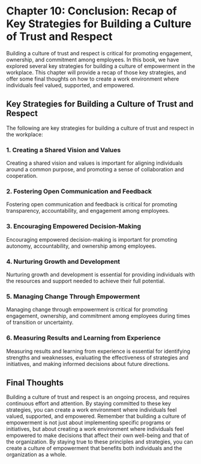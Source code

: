 Chapter 10: Conclusion: Recap of Key Strategies for Building a Culture of Trust and Respect
===========================================================================================

Building a culture of trust and respect is critical for promoting engagement, ownership, and commitment among employees. In this book, we have explored several key strategies for building a culture of empowerment in the workplace. This chapter will provide a recap of those key strategies, and offer some final thoughts on how to create a work environment where individuals feel valued, supported, and empowered.

Key Strategies for Building a Culture of Trust and Respect
----------------------------------------------------------

The following are key strategies for building a culture of trust and respect in the workplace:

### 1. Creating a Shared Vision and Values

Creating a shared vision and values is important for aligning individuals around a common purpose, and promoting a sense of collaboration and cooperation.

### 2. Fostering Open Communication and Feedback

Fostering open communication and feedback is critical for promoting transparency, accountability, and engagement among employees.

### 3. Encouraging Empowered Decision-Making

Encouraging empowered decision-making is important for promoting autonomy, accountability, and ownership among employees.

### 4. Nurturing Growth and Development

Nurturing growth and development is essential for providing individuals with the resources and support needed to achieve their full potential.

### 5. Managing Change Through Empowerment

Managing change through empowerment is critical for promoting engagement, ownership, and commitment among employees during times of transition or uncertainty.

### 6. Measuring Results and Learning from Experience

Measuring results and learning from experience is essential for identifying strengths and weaknesses, evaluating the effectiveness of strategies and initiatives, and making informed decisions about future directions.

Final Thoughts
--------------

Building a culture of trust and respect is an ongoing process, and requires continuous effort and attention. By staying committed to these key strategies, you can create a work environment where individuals feel valued, supported, and empowered. Remember that building a culture of empowerment is not just about implementing specific programs or initiatives, but about creating a work environment where individuals feel empowered to make decisions that affect their own well-being and that of the organization. By staying true to these principles and strategies, you can create a culture of empowerment that benefits both individuals and the organization as a whole.


